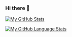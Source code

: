 ### Hi there 👋

[![My GitHub Stats](https://github-readme-stats.vercel.app/api/?username=shamblett&count_private=true&theme=tokyonight&showicons=true)]()


[![My GitHub Language Stats](https://github-readme-stats.vercel.app/api/top-langs/?username=shamblett&langs_count=5&theme=tokyonight)]()

<!--
**duca/duca** is a ✨ _special_ ✨ repository because its `README.md` (this file) appears on your GitHub profile.

Here are some ideas to get you started:

- 🔭 I’m currently working on ...
- 🌱 I’m currently learning ...
- 👯 I’m looking to collaborate on ...
- 🤔 I’m looking for help with ...
- 💬 Ask me about ...
- 📫 How to reach me: ...
- 😄 Pronouns: ...
- ⚡ Fun fact: ...
-->
